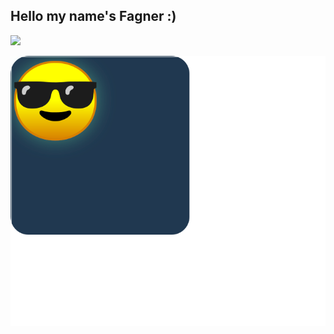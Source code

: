 ## Hello my name's Fagner :)

<img width="350" src="https://github-readme-stats.vercel.app/api?username=fagner02&show_icons=true&theme=cobalt"></img>

[<img src="square.svg"></img>](https://github.com/fagner02/fagner02/blob/d85df0b1a47d51133e4df433841085156294f33b/README.md)
